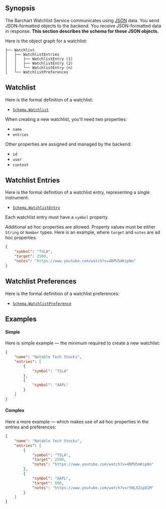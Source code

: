 ## Synopsis

The Barchart Watchlist Service communicates using [JSON](https://en.wikipedia.org/wiki/JSON) data. You send JSON-formatted objects to the backend. You receive JSON-formatted data in response. **This section describes the schema for these JSON objects.**

Here is the object graph for a watchlist:

```text
├── Watchlist
│   ├── WatchlistEntries
│   │   ├── WatchlistEntry (1)
│   │   ├── WatchlistEntry (2)
│   │   └── WatchlistEntry (n)
│   └── WatchlistPreferences
```

## Watchlist

Here is the formal definition of a watchlist:

* [```Schema.Watchlist```](/content/sdk/lib-data?id=schemawatchlist)

When creating a new watchlist, you'll need two properties:

* ```name```
* ```entries```

Other properties are assigned and managed by the backend:

* ```id```
* ```user```
* ```context```

## Watchlist Entries

Here is the formal definition of a watchlist entry, representing a single instrument:

* [```Schema.WatchlistEntry```](/content/sdk/lib-data?id=schemawatchlistentry)

Each watchlist entry must have a ```symbol``` property.

Additional ad hoc properties are allowed. Property values must be either ```String``` or ```Number``` types. Here is an example, where ```target``` and ```notes``` are ad hoc properties.

```json
{
	"symbol": "TSLA",
	"target": 2500,
	"notes": "https://www.youtube.com/watch?v=4BPU5mKipNo"
}
```

## Watchlist Preferences

Here is the formal definition of a watchlist preferences:

* [```Schema.WatchlistPreference```](/content/sdk/lib-data?id=schemawatchlistpreferences)

## Examples

#### Simple

Here is simple example — the minimum required to create a new watchlist:

```json
{
	"name": "Notable Tech Stocks",
	"entries": [
		{
			"symbol": "TSLA"
		},
		{
			"symbol": "AAPL"
		}
	]
}
```

#### Complex

Here a more example — which makes use of ad hoc properties in the entries and preferences:

```json
{
	"name": "Notable Tech Stocks",
	"entries": [
		{
			"symbol": "TSLA",
			"target": 2500,
			"notes": "https://www.youtube.com/watch?v=4BPU5mKipNo"
		},
		{
			"symbol": "AAPL",
			"target": 600,
			"notes": "https://www.youtube.com/watch?v=r5WLXZspD1M"
		}
	]
}
```








